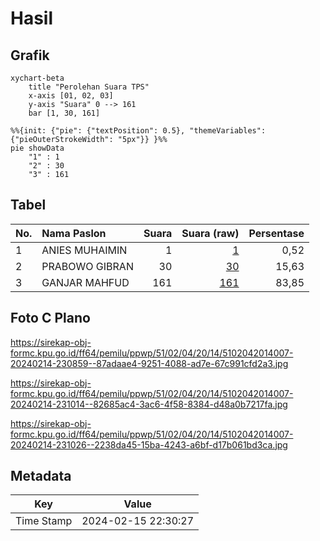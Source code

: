 # Hasil

## Grafik

```mermaid
xychart-beta
    title "Perolehan Suara TPS"
    x-axis [01, 02, 03]
    y-axis "Suara" 0 --> 161
    bar [1, 30, 161]
```

```mermaid
%%{init: {"pie": {"textPosition": 0.5}, "themeVariables": {"pieOuterStrokeWidth": "5px"}} }%%
pie showData
    "1" : 1
    "2" : 30
    "3" : 161
```

## Tabel

| No. | Nama Paslon    | Suara | Suara (raw) | Persentase |
|:--- |:-------------- | -----:| -----------:| ----------:|
| 1   | ANIES MUHAIMIN | 1     | [1][p-1]    | 0,52       |
| 2   | PRABOWO GIBRAN | 30    | [30][p-2]   | 15,63      |
| 3   | GANJAR MAHFUD  | 161   | [161][p-3]  | 83,85      |


[p-1]: https://github.com/gigit-pemilu/pemilu-2024-51-bali/blob/main/pilpres/hitung-suara/sub/51-bali/sub/02-tabanan/sub/04-kerambitan/sub/2014-kesiut/sub/007-tps/sub/paslon-1.txt
[p-2]: https://github.com/gigit-pemilu/pemilu-2024-51-bali/blob/main/pilpres/hitung-suara/sub/51-bali/sub/02-tabanan/sub/04-kerambitan/sub/2014-kesiut/sub/007-tps/sub/paslon-2.txt
[p-3]: https://github.com/gigit-pemilu/pemilu-2024-51-bali/blob/main/pilpres/hitung-suara/sub/51-bali/sub/02-tabanan/sub/04-kerambitan/sub/2014-kesiut/sub/007-tps/sub/paslon-3.txt

## Foto C Plano

https://sirekap-obj-formc.kpu.go.id/ff64/pemilu/ppwp/51/02/04/20/14/5102042014007-20240214-230859--87adaae4-9251-4088-ad7e-67c991cfd2a3.jpg

https://sirekap-obj-formc.kpu.go.id/ff64/pemilu/ppwp/51/02/04/20/14/5102042014007-20240214-231014--82685ac4-3ac6-4f58-8384-d48a0b7217fa.jpg

https://sirekap-obj-formc.kpu.go.id/ff64/pemilu/ppwp/51/02/04/20/14/5102042014007-20240214-231026--2238da45-15ba-4243-a6bf-d17b061bd3ca.jpg


## Metadata

| Key        | Value               |
| ---------- | ------------------- |
| Time Stamp | 2024-02-15 22:30:27 |




